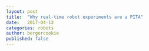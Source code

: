 ```yaml
---
layout: post
title:  "Why real-time robot experiments are a PITA"
date:   2017-04-12
categories: robots
author: bergercookie
published: false
---
```




